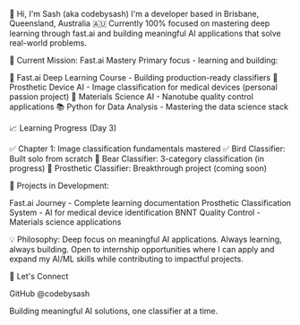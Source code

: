 👋 Hi, I'm Sash (aka codebysash)
I'm a developer based in Brisbane, Queensland, Australia 🇦🇺
Currently 100% focused on mastering deep learning through fast.ai and building meaningful AI applications that solve real-world problems.

🎯 Current Mission: Fast.ai Mastery
Primary focus - learning and building:

🤖 Fast.ai Deep Learning Course - Building production-ready classifiers
🦿 Prosthetic Device AI - Image classification for medical devices (personal passion project)
🧪 Materials Science AI - Nanotube quality control applications
📚 Python for Data Analysis - Mastering the data science stack


📈 Learning Progress (Day 3)

✅ Chapter 1: Image classification fundamentals mastered
✅ Bird Classifier: Built solo from scratch
🎯 Bear Classifier: 3-category classification (in progress)
🎯 Prosthetic Classifier: Breakthrough project (coming soon)


🔬 Projects in Development:

Fast.ai Journey - Complete learning documentation
Prosthetic Classification System - AI for medical device identification
BNNT Quality Control - Materials science applications


💡 Philosophy:
Deep focus on meaningful AI applications. Always learning, always building.
Open to internship opportunities where I can apply and expand my AI/ML skills while contributing to impactful projects.

🤝 Let's Connect

GitHub @codebysash

Building meaningful AI solutions, one classifier at a time.
